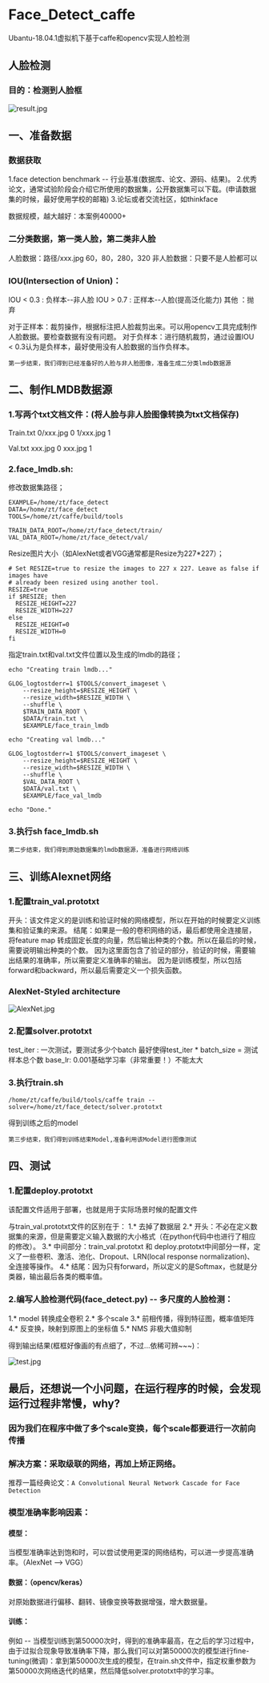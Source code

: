 # Face_Detect_caffe
Ubantu-18.04.1虚拟机下基于caffe和opencv实现人脸检测

## 人脸检测
### 目的：检测到人脸框
![result.jpg](https://github.com/ztoString/Face_Detect_caffe/raw/master/result.jpg)

## 一、准备数据
### 数据获取
1.face detection benchmark -- 行业基准(数据库、论文、源码、结果)。
2.优秀论文，通常试验阶段会介绍它所使用的数据集，公开数据集可以下载。(申请数据集的时候，最好使用学校的邮箱)
3.论坛或者交流社区，如thinkface

数据规模，越大越好：本案例40000+
### 二分类数据，第一类人脸，第二类非人脸
人脸数据：路径/xxx.jpg      60，80，280，320
非人脸数据：只要不是人脸都可以

### IOU(Intersection of Union)：
IOU < 0.3 : 负样本--非人脸
IOU > 0.7 : 正样本--人脸(提高泛化能力)
其他 ：抛弃

对于正样本：裁剪操作，根据标注把人脸裁剪出来。可以用opencv工具完成制作人脸数据。要检查数据有没有问题。
对于负样本：进行随机裁剪，通过设置IOU < 0.3认为是负样本，最好使用没有人脸数据的当作负样本。

`第一步结束，我们得到已经准备好的人脸与非人脸图像，准备生成二分类lmdb数据源`

## 二、制作LMDB数据源

### 1.写两个txt文档文件：(将人脸与非人脸图像转换为txt文档保存)

Train.txt
0/xxx.jpg 0
1/xxx.jpg 1

Val.txt
xxx.jpg 0
xxx.jpg 1

### 2.face_lmdb.sh:
修改数据集路径；
```
EXAMPLE=/home/zt/face_detect
DATA=/home/zt/face_detect
TOOLS=/home/zt/caffe/build/tools

TRAIN_DATA_ROOT=/home/zt/face_detect/train/
VAL_DATA_ROOT=/home/zt/face_detect/val/
```
Resize图片大小（如AlexNet或者VGG通常都是Resize为227*227）；
```
# Set RESIZE=true to resize the images to 227 x 227. Leave as false if images have
# already been resized using another tool.
RESIZE=true
if $RESIZE; then
  RESIZE_HEIGHT=227
  RESIZE_WIDTH=227
else
  RESIZE_HEIGHT=0
  RESIZE_WIDTH=0
fi
```
指定train.txt和val.txt文件位置以及生成的lmdb的路径；
```
echo "Creating train lmdb..."

GLOG_logtostderr=1 $TOOLS/convert_imageset \
    --resize_height=$RESIZE_HEIGHT \
    --resize_width=$RESIZE_WIDTH \
    --shuffle \
    $TRAIN_DATA_ROOT \
    $DATA/train.txt \
    $EXAMPLE/face_train_lmdb

echo "Creating val lmdb..."

GLOG_logtostderr=1 $TOOLS/convert_imageset \
    --resize_height=$RESIZE_HEIGHT \
    --resize_width=$RESIZE_WIDTH \
    --shuffle \
    $VAL_DATA_ROOT \
    $DATA/val.txt \
    $EXAMPLE/face_val_lmdb

echo "Done."
```
### 3.执行sh face_lmdb.sh

`第二步结束，我们得到原始数据集的lmdb数据源，准备进行网络训练`

## 三、训练Alexnet网络

### 1.配置train_val.prototxt
开头：该文件定义的是训练和验证时候的网络模型，所以在开始的时候要定义训练集和验证集的来源。
结尾：如果是一般的卷积网络的话，最后都使用全连接层，将feature map 转成固定长度的向量，然后输出种类的个数。所以在最后的时候，需要说明输出种类的个数。
因为这里面包含了验证的部分，验证的时候，需要输出结果的准确率，所以需要定义准确率的输出。
因为是训练模型，所以包括forward和backward，所以最后需要定义一个损失函数。


### AlexNet-Styled architecture
![AlexNet.jpg](https://github.com/ztoString/Face_Detect_caffe/raw/master/AlexNet.jpg)

### 2.配置solver.prototxt
test_iter : 一次测试，要测试多少个batch
最好使得test_iter * batch_size = 测试样本总个数
base_lr: 0.001基础学习率（非常重要！）不能太大

### 3.执行train.sh
```
/home/zt/caffe/build/tools/caffe train --solver=/home/zt/face_detect/solver.prototxt
```
得到训练之后的model

`第三步结束，我们得到训练结束Model,准备利用该Model进行图像测试`

## 四、测试
### 1.配置deploy.prototxt
该配置文件适用于部署，也就是用于实际场景时候的配置文件

与train_val.prototxt文件的区别在于：
1.* 去掉了数据层
2.* 开头：不必在定义数据集的来源，但是需要定义输入数据的大小格式（在python代码中也进行了相应的修改）。
3.* 中间部分：train_val.prototxt 和 deploy.prototxt中间部分一样，定义了一些卷积、激活、池化、Dropout、LRN(local response normalization)、全连接等操作。
4.* 结尾：因为只有forward，所以定义的是Softmax，也就是分类器，输出最后各类的概率值。

### 2.编写人脸检测代码(face_detect.py) -- 多尺度的人脸检测：
1.* model 转换成全卷积
2.* 多个scale
3.* 前相传播，得到特征图，概率值矩阵
4.* 反变换，映射到原图上的坐标值
5.* NMS 非极大值抑制

得到输出结果(框框好像画的有点细了，不过...依稀可辨~~~)：

![test.jpg](https://github.com/ztoString/Face_Detect_caffe/raw/master/test.jpg)


## 最后，还想说一个小问题，在运行程序的时候，会发现运行过程非常慢，why?
### 因为我们在程序中做了多个scale变换，每个scale都要进行一次前向传播

### 解决方案：采取级联的网络，再加上矫正网络。
推荐一篇经典论文：`A Convolutional Neural Network Cascade for Face Detection`

### 模型准确率影响因素：
#### 模型：
当模型准确率达到饱和时，可以尝试使用更深的网络结构，可以进一步提高准确率。（AlexNet --> VGG）
#### 数据：（opencv/keras）
对原始数据进行偏移、翻转、镜像变换等数据增强，增大数据量。
#### 训练：
例如 -- 当模型训练到第50000次时，得到的准确率最高，在之后的学习过程中，由于过拟合现象导致准确率下降，那么我们可以对第50000次的模型进行fine-tuning(微调)：拿到第50000次生成的模型，在train.sh文件中，指定权重参数为第50000次网络迭代的结果，然后降低solver.prototxt中的学习率。


